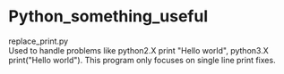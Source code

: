 # Python_something_useful

replace_print.py  
Used to handle problems like python2.X print "Hello world", python3.X print("Hello world").
This program only focuses on single line print fixes.
